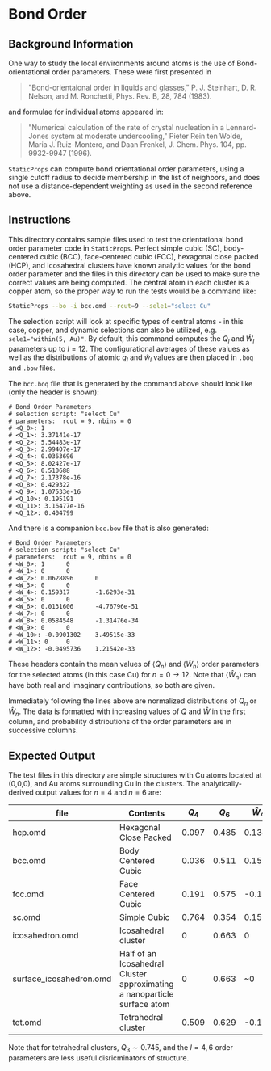 # Bond Order

## Background Information

One way to study the local environments around atoms is the use of
Bond-orientational order parameters. These were first presented in

> "Bond-orientaional order in liquids and glasses," P. J. Steinhart,
> D. R. Nelson, and M. Ronchetti, Phys. Rev. B, 28, 784 (1983).

and formulae for individual atoms appeared in:

> "Numerical calculation of the rate of crystal nucleation in a
> Lennard-Jones system at moderate undercooling," Pieter Rein ten
> Wolde, Maria J. Ruiz-Montero, and Daan Frenkel, J. Chem. Phys. 104,
> pp.  9932-9947 (1996).

`StaticProps` can compute bond orientational order parameters, using a
single cutoff radius to decide membership in the list of neighbors,
and does not use a distance-dependent weighting as used in the
second reference above.

## Instructions

This directory contains sample files used to test the orientational
bond order parameter code in `StaticProps`.  Perfect simple cubic
(SC), body-centered cubic (BCC), face-centered cubic (FCC), hexagonal
close packed (HCP), and Icosahedral clusters have known analytic
values for the bond order parameter and the files in this directory
can be used to make sure the correct values are being computed.  The
central atom in each cluster is a copper atom, so the proper way to
run the tests would be a command like:

```bash
StaticProps --bo -i bcc.omd --rcut=9 --sele1="select Cu"
```

The selection script will look at specific types of central atoms - in
this case, copper, and dynamic selections can also be utilized,
e.g. `--sele1="within(5, Au)"`.  By default, this command computes the
$Q_{l}$ and $\hat{W}_{l}$ parameters up to $l = 12$.  The
configurational averages of these values as well as the distributions
of atomic $q_{l}$ and $\hat{w}_{l}$ values are then placed in `.boq`
and `.bow` files.

The `bcc.boq` file that is generated by the command above should look
like (only the header is shown):

```
# Bond Order Parameters
# selection script: "select Cu"
# parameters:  rcut = 9, nbins = 0
# <Q_0>: 1
# <Q_1>: 3.37141e-17
# <Q_2>: 5.54483e-17
# <Q_3>: 2.99407e-17
# <Q_4>: 0.0363696
# <Q_5>: 8.02427e-17
# <Q_6>: 0.510688
# <Q_7>: 2.17378e-16
# <Q_8>: 0.429322
# <Q_9>: 1.07533e-16
# <Q_10>: 0.195191
# <Q_11>: 3.16477e-16
# <Q_12>: 0.404799
``` 

And there is a companion `bcc.bow` file that is also generated:

```
# Bond Order Parameters
# selection script: "select Cu"
# parameters:  rcut = 9, nbins = 0
# <W_0>: 1      0
# <W_1>: 0      0
# <W_2>: 0.0628896      0
# <W_3>: 0      0
# <W_4>: 0.159317       -1.6293e-31
# <W_5>: 0      0
# <W_6>: 0.0131606      -4.76796e-51
# <W_7>: 0      0
# <W_8>: 0.0584548      -1.31476e-34
# <W_9>: 0      0
# <W_10>: -0.0901302    3.49515e-33
# <W_11>: 0     0
# <W_12>: -0.0495736    1.21542e-33

``` 

These headers contain the mean values of $\langle Q_n \rangle$ and
$\langle \hat{W}_n \rangle$ order parameters for the selected atoms
(in this case Cu) for $n=0 \rightarrow 12$. Note that $\langle
\hat{W}_n \rangle$ can have both real and imaginary contributions, so
both are given.

Immediately following the lines above are normalized distributions of
$Q_n$ or $\hat{W}_n$.  The data is formatted with increasing values of
$Q$ and $\hat{W}$ in the first column, and probability distributions
of the order parameters are in successive columns.

## Expected Output

The test files in this directory are simple structures with Cu atoms
located at (0,0,0), and Au atoms surrounding Cu in the clusters.  The
analytically-derived output values for $n=4$ and $n=6$ are:

| file            | Contents               | $Q_4$ | $Q_6$ |$\hat{W}_4$|$\hat{W}_6$|
|-----------------|------------------------|-------|-------|--------|--------|
| hcp.omd         | Hexagonal Close Packed | 0.097 | 0.485 |  0.134 | -0.012 |
| bcc.omd         | Body Centered Cubic    | 0.036 | 0.511 |  0.159 |  0.013 |
| fcc.omd         | Face Centered Cubic    | 0.191 | 0.575 | -0.159 | -0.013 |
| sc.omd          | Simple Cubic           | 0.764 | 0.354 |  0.159 |  0.013 |
| icosahedron.omd | Icosahedral cluster    | 0     | 0.663 |  0     | -0.170 |
| surface_icosahedron.omd | Half of an Icosahedral Cluster approximating a nanoparticle surface atom | 0 | 0.663 | ~0 | -0.17 |
| tet.omd         | Tetrahedral cluster    | 0.509 | 0.629 | -0.159 |  0.013 |

Note that for tetrahedral clusters, $Q_3 \sim 0.745$, and the $l =
4,6$ order parameters are less useful disricminators of
structure.
